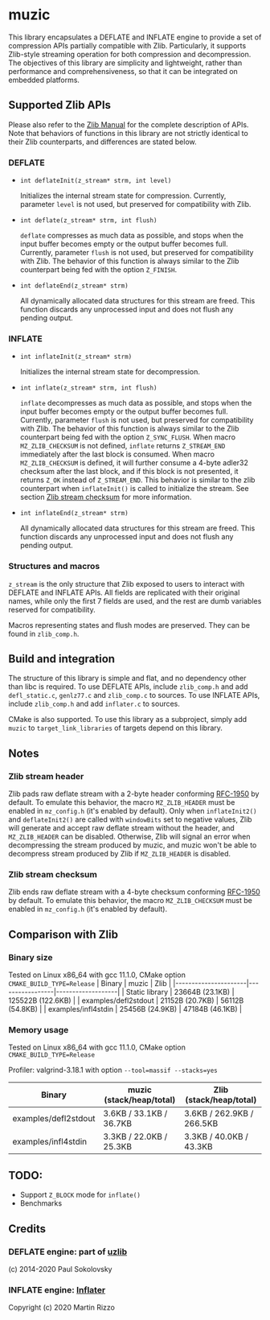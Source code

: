 # muzic
This library encapsulates a DEFLATE and INFLATE engine to provide a set of compression APIs partially compatible with Zlib. Particularly, it supports Zlib-style streaming operation for both compression and decompression. The objectives of this library are simplicity and lightweight, rather than performance and comprehensiveness, so that it can be integrated on embedded platforms.

## Supported Zlib APIs
Please also refer to the [Zlib Manual](https://www.zlib.net/manual.html) for the complete description of APIs. Note that behaviors of functions in this library are not strictly identical to their Zlib counterparts, and differences are stated below.

### DEFLATE
* `int deflateInit(z_stream* strm, int level)`

    Initializes the internal stream state for compression. Currently, parameter `level` is not used, but preserved for compatibility with Zlib.

* `int deflate(z_stream* strm, int flush)`

    `deflate` compresses as much data as possible, and stops when the input buffer becomes empty or the output buffer becomes full. Currently, parameter `flush` is not used, but preserved for compatibility with Zlib. The behavior of this function is always similar to the Zlib counterpart being fed with the option `Z_FINISH`.

* `int deflateEnd(z_stream* strm)`

    All dynamically allocated data structures for this stream are freed. This function discards any unprocessed input and does not flush any pending output.

### INFLATE
* `int inflateInit(z_stream* strm)`

    Initializes the internal stream state for decompression.

* `int inflate(z_stream* strm, int flush)`

    `inflate` decompresses as much data as possible, and stops when the input buffer becomes empty or the output buffer becomes full. Currently, parameter `flush` is not used, but preserved for compatibility with Zlib. The behavior of this function is always similar to the Zlib counterpart being fed with the option `Z_SYNC_FLUSH`. When macro `MZ_ZLIB_CHECKSUM` is not defined, `inflate` returns `Z_STREAM_END` immediately after the last block is consumed. When macro `MZ_ZLIB_CHECKSUM` is defined, it will further consume a 4-byte adler32 checksum after the last block, and if this block is not presented, it returns `Z_OK` instead of `Z_STREAM_END`. This behavior is similar to the zlib counterpart when `inflateInit()` is called to initialize the stream. See section [Zlib stream checksum]() for more information.

* `int inflateEnd(z_stream* strm)`

    All dynamically allocated data structures for this stream are freed. This function discards any unprocessed input and does not flush any pending output.

### Structures and macros
`z_stream` is the only structure that Zlib exposed to users to interact with DEFLATE and INFLATE APIs. All fields are replicated with their original names, while only the first 7 fields are used, and the rest are dumb variables reserved for compatibility.

Macros representing states and flush modes are preserved. They can be found in `zlib_comp.h`.

## Build and integration
The structure of this library is simple and flat, and no dependency other than libc is required. To use DEFLATE APIs, include `zlib_comp.h` and add `defl_static.c`, `genlz77.c` and `zlib_comp.c` to sources. To use INFLATE APIs, include `zlib_comp.h` and add `inflater.c` to sources.

CMake is also supported. To use this library as a subproject, simply add `muzic` to `target_link_libraries` of targets depend on this library.

## Notes
### Zlib stream header
Zlib pads raw deflate stream with a 2-byte header conforming [RFC-1950](https://www.rfc-editor.org/rfc/rfc1950) by default. To emulate this behavior, the macro `MZ_ZLIB_HEADER` must be enabled in `mz_config.h` (it's enabled by default). Only when `inflateInit2()` and `deflateInit2()` are called with `windowBits` set to negative values, Zlib will generate and accept raw deflate stream without the header, and `MZ_ZLIB_HEADER` can be disabled. Otherwise, Zlib will signal an error when decompressing the stream produced by muzic, and muzic won't be able to decompress stream produced by Zlib if `MZ_ZLIB_HEADER` is disabled.

### Zlib stream checksum
Zlib ends raw deflate stream with a 4-byte checksum conforming [RFC-1950](https://www.rfc-editor.org/rfc/rfc1950) by default. To emulate this behavior, the macro `MZ_ZLIB_CHECKSUM` must be enabled in `mz_config.h` (it's enabled by default).

## Comparison with Zlib
### Binary size
Tested on Linux x86_64 with gcc 11.1.0, CMake option `CMAKE_BUILD_TYPE=Release`
| Binary               | muzic           | Zlib              |
|----------------------|-----------------|-------------------|
| Static library       | 23664B (23.1KB) | 125522B (122.6KB) |
| examples/defl2stdout | 21152B (20.7KB) | 56112B (54.8KB)   |
| examples/infl4stdin  | 25456B (24.9KB) | 47184B (46.1KB)   |


### Memory usage
Tested on Linux x86_64 with gcc 11.1.0, CMake option `CMAKE_BUILD_TYPE=Release`

Profiler: valgrind-3.18.1 with option `--tool=massif --stacks=yes`

| Binary               | muzic (stack/heap/total) | Zlib (stack/heap/total)   |
|----------------------|--------------------------|---------------------------|
| examples/defl2stdout | 3.6KB / 33.1KB / 36.7KB  | 3.6KB / 262.9KB / 266.5KB |
| examples/infl4stdin  | 3.3KB / 22.0KB / 25.3KB  | 3.3KB / 40.0KB / 43.3KB   |

## TODO:
* Support `Z_BLOCK` mode for `inflate()`
* Benchmarks

## Credits
### DEFLATE engine: part of [uzlib](https://github.com/pfalcon/uzlib)
(c) 2014-2020 Paul Sokolovsky

### INFLATE engine: [Inflater](https://github.com/martin-rizzo/Inflater)
Copyright (c) 2020 Martin Rizzo
